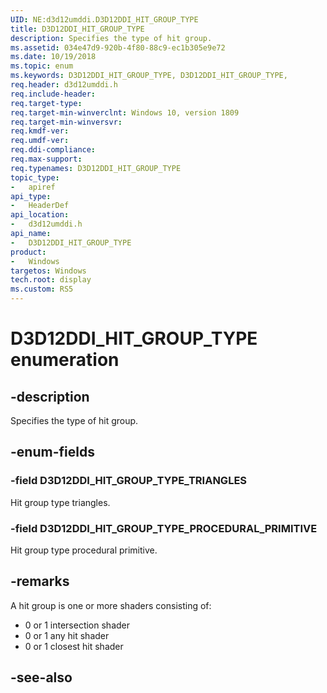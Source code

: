```yaml
---
UID: NE:d3d12umddi.D3D12DDI_HIT_GROUP_TYPE
title: D3D12DDI_HIT_GROUP_TYPE
description: Specifies the type of hit group.
ms.assetid: 034e47d9-920b-4f80-88c9-ec1b305e9e72
ms.date: 10/19/2018
ms.topic: enum
ms.keywords: D3D12DDI_HIT_GROUP_TYPE, D3D12DDI_HIT_GROUP_TYPE, 
req.header: d3d12umddi.h
req.include-header:
req.target-type:
req.target-min-winverclnt: Windows 10, version 1809
req.target-min-winversvr:
req.kmdf-ver:
req.umdf-ver:
req.ddi-compliance:
req.max-support:
req.typenames: D3D12DDI_HIT_GROUP_TYPE
topic_type: 
-	apiref
api_type: 
-	HeaderDef
api_location: 
-	d3d12umddi.h
api_name: 
-	D3D12DDI_HIT_GROUP_TYPE
product:
-	Windows
targetos: Windows
tech.root: display
ms.custom: RS5
---
```


# D3D12DDI_HIT_GROUP_TYPE enumeration

## -description

Specifies the type of hit group.

## -enum-fields

### -field D3D12DDI_HIT_GROUP_TYPE_TRIANGLES

Hit group type triangles.

### -field D3D12DDI_HIT_GROUP_TYPE_PROCEDURAL_PRIMITIVE 

Hit group type procedural primitive.

## -remarks

A hit group is one or more shaders consisting of:

* 0 or 1 intersection shader
* 0 or 1 any hit shader
* 0 or 1 closest hit shader

## -see-also
